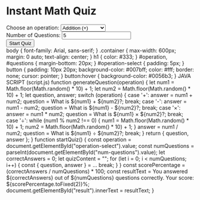  <!DOCTYPE html>
<html lang="en">
<head>
 <meta charset="UTF-8">
 <meta name="viewport" content="width=device-width, initial-scale=1.0">
 <title>Instant Math Quiz</title>
 <link rel="stylesheet" href="styles.css">
</head>
<body>
 <div class="container">
 <h1>Instant Math Quiz</h1>
 <div id="operation">
 <label for="operation-select">Choose an operation:</label>
 <select id="operation-select">
 <option value="+">Addition (+)</option>
 <option value="-">Subtraction (-)</option>
 <option value="×">Multiplication (×)</option>
 <option value="÷">Division (÷)</option>
 </select>
 </div>
 <div id="questions">
 <label for="num-questions">Number of Questions:</label>
 <input type="number" id="num-questions" min="1" value="5">
 </div>
 <button onclick="startQuiz()">Start Quiz</button>
 <div id="quiz"></div>
 <div id="result"></div>
 </div>
 <script src="script.js"></script>
</body>
</html>
 body {
 font-family: Arial, sans-serif;
}
.container {
 max-width: 600px;
 margin: 0 auto;
 text-align: center;
}
h1 {
 color: #333;
}
#operation, #questions {
 margin-bottom: 20px;
}
#operation-select {
 padding: 5px;
}
button {
 padding: 10px 20px;
 background-color: #007bff;
 color: #fff;
 border: none;
 cursor: pointer;
}
button:hover {
 background-color: #0056b3;
}
JAVA SCRIPT (script.js)
function generateQuestion(operation) {
 let num1 = Math.floor(Math.random() * 10) + 1;
 let num2 = Math.floor(Math.random() * 10) + 1;
 let question, answer;
 switch (operation) {
 case '+':
 answer = num1 + num2;
 question = What is ${num1} + ${num2}?;
 break;
 case '-':
 answer = num1 - num2;
 question = What is ${num1} - ${num2}?;
 break;
 case '×':
 answer = num1 * num2;
 question = What is ${num1} × ${num2}?;
 break;
 case '÷':
 while (num1 % num2 !== 0) {
 num1 = Math.floor(Math.random() * 10) + 1;
 num2 = Math.floor(Math.random() * 10) + 1;
 }
 answer = num1 / num2;
 question = What is ${num1} ÷ ${num2}?;
 break;
 }
 return { question, answer };
}
function startQuiz() {
 const operation = document.getElementById("operation-select").value;
 const numQuestions = parseInt(document.getElementById("num-questions").value);
 let correctAnswers = 0;
 let quizContent = "";
 for (let i = 0; i < numQuestions; i++) {
 const { question, answer } = …
 break;
 }
 }
 const scorePercentage = (correctAnswers / numQuestions) * 100;
 const resultText = You answered ${correctAnswers} out of ${numQuestions} questions correctly. Your score: ${scorePercentage.toFixed(2)}%;
 document.getElementById("result").innerText = resultText;
}
